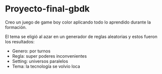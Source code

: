 # Proyecto-final-gbdk
Creo un juego de game boy color aplicando todo lo aprendido durante la formación.

El tema se eligió al azar en un generador de reglas aleatorias y estos fueron los resultados:

- Genero: por turnos
- Regla: super poderes inconvenientes
- Setting: universos paralelos
- Tema: la tecnología se volvio loca
